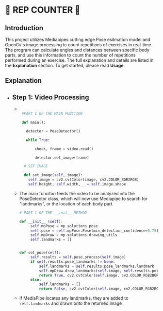 # 👑 **REP COUNTER** 👑

## Introduction 

  This project utilizes Mediapipes cutting edge Pose esitmation model and OpenCv's image processing to count repetitions of exercises in real-time. The program can calculate angles and distances between specific body parts, and use this information to count the number of repetitions performed during an exercise. The full explanation and details are listed in the **Explanation** section. To get started, please read **Usage**.

## Explanation
   * ## Step 1: Video Processing 
     -
       ```Python

        #PART 1 OF THE MAIN FUNCTION

        def main():

          detector = PoseDetector() 

          while True: 

              check, frame = video.read() 

              detector.set_image(frame)

         # SET IMAGE

         def set_image(self, image):
           self.image = cv2.cvtColor(image, cv2.COLOR_BGR2RGB)
           self.height, self.width, _ = self.image.shape

        ```
     - The main funciton feeds the video to be analyzed into the PoseDetector class, which will now use Mediapipe to search for "landmarks", or the location of each body part. 
       
   
       ```Python
       # PART 1 OF THE __init__ METHOD

       def __init__ (self):
            self.mpPose = mp.solutions.pose
            self.pose = self.mpPose.Pose(min_detection_confidence=0.75)
            self.mpDraw = mp.solutions.drawing_utils
            self.landmarks = []


       def set_pose(self):
            self.results = self.pose.process(self.image)
            if self.results.pose_landmarks != None:
                self.landmarks = self.results.pose_landmarks.landmark
                self.mpDraw.draw_landmarks(self.image, self.results.pose_landmarks, self.mpPose.POSE_CONNECTIONS)
                return True, cv2.cvtColor(self.image, cv2.COLOR_RGB2BGR)
            else:
                self.landmarks = []
                return False, cv2.cvtColor(self.image, cv2.COLOR_RGB2BGR)

       ```

     - If MediaPipe locates any landmarks, they are added to `self.landmarks` and drawn onto the returned image
